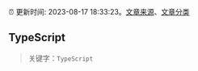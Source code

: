 :alarm_clock: 更新时间: 2023-08-17 18:33:23。[文章来源](/README.md)、[文章分类](/TAGS.md)

## TypeScript


> 关键字：`TypeScript`



